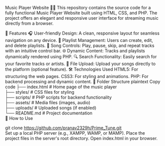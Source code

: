 Music Player Website 🎵🎶
This repository contains the source code for a fully functional Music Player Website built using HTML, CSS, and PHP. The project offers an elegant and responsive user interface for streaming music directly from a browser.

🚀 Features
🎧 User-friendly Design: A clean, responsive layout for seamless navigation on any device.
🔄 Playlist Management: Users can create, edit, and delete playlists.
🎼 Song Controls: Play, pause, skip, and repeat tracks with an intuitive control bar.
🌐 Dynamic Content: Tracks and playlists dynamically rendered using PHP.
🔍 Search Functionality: Easily search for your favorite tracks or artists.
📂 File Upload: Upload your songs directly to the platform (optional feature).
🛠️ Technologies Used
HTML5: For structuring the web pages.
CSS3: For styling and animations.
PHP: For backend processing and dynamic content.
📂 Folder Structure
plaintext
Copy code
├── index.html        # Home page of the music player  
├── styles/           # CSS files for styling  
├── scripts/          # PHP scripts for backend functionality  
├── assets/           # Media files (images, audio)  
├── uploads/          # Uploaded songs (if enabled)  
└── README.md         # Project documentation  
📖 How to Use

git clone https://github.com/pranav2329h/Prime_Tune.git  
Set up a local PHP server (e.g., XAMPP, WAMP, or MAMP).
Place the project files in the server's root directory.
Open index.html in your browser.
